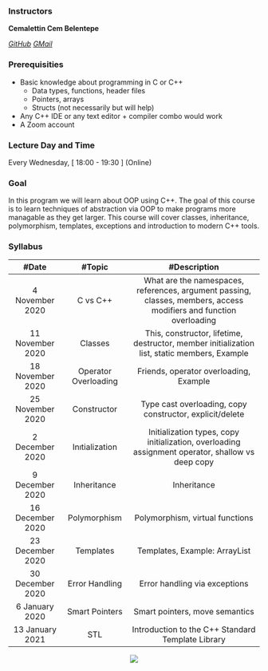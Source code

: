 ### Instructors

**Cemalettin Cem Belentepe**

[*GitHub*](https://github.com/theCCB)
[*GMail*](cemcembelentepe@gmail.com)

### Prerequisities
+ Basic knowledge about programming in C or C++
  - Data types, functions, header files
  - Pointers, arrays
  - Structs (not necessarily but will help)
+ Any C++ IDE or any text editor + compiler combo would work
+ A Zoom account

### Lecture Day and Time
Every Wednesday, [ 18:00 - 19:30 ] (Online)

### Goal

In this program we will learn about OOP using C++. The goal of this course is to learn techniques of abstraction via OOP to make programs more managable as they get larger. This course will cover classes, inheritance, polymorphism, templates, exceptions and introduction to modern C++ tools.

### Syllabus

|  #Date |  #Topic  | #Description  |
| :------------: | :------------: | :------------: |
| 4 November 2020 | C vs C++ | What are the namespaces, references, argument passing, classes, members, access modifiers and function overloading |
| 11 November 2020 | Classes | This, constructor, lifetime, destructor, member initialization list, static members, Example |
| 18 November 2020 | Operator Overloading | Friends, operator overloading, Example |
| 25 November 2020 | Constructor | Type cast overloading, copy constructor, explicit/delete |
| 2 December 2020 | Inıtialization |  Initialization types, copy initialization, overloading assignment operator, shallow vs deep copy |
| 9 December 2020 | Inheritance | Inheritance |
| 16 December 2020 | Polymorphism | Polymorphism, virtual functions |
| 23 December 2020 | Templates | Templates, Example: ArrayList |
| 30 December 2020 | Error Handling | Error handling via exceptions |
| 6 January 2020 | Smart Pointers | Smart pointers, move semantics |
| 13 January 2021 | STL | Introduction to the C++ Standard Template Library |

<p align="center">
  <a href="//ituacm.com" target="_blank">
    <img src="https://ituacm.com/wp-content/uploads/2017/08/itu-logo.png">
  </a>
</p>
